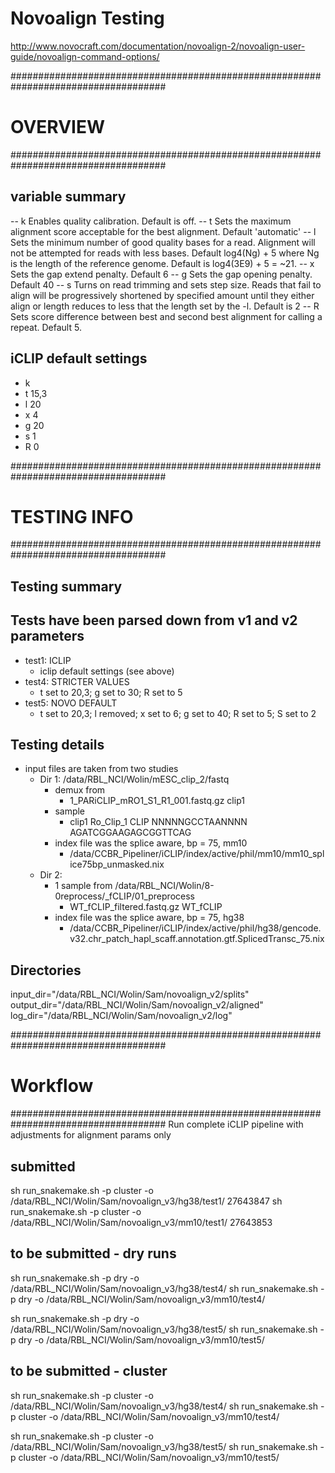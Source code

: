 # Novoalign Testing

http://www.novocraft.com/documentation/novoalign-2/novoalign-user-guide/novoalign-command-options/

####################################################################################
# OVERVIEW
####################################################################################
## variable summary
-- k Enables quality calibration. Default is off.
-- t Sets the maximum alignment score acceptable for the best alignment. Default 'automatic'
-- l Sets the minimum number of good quality bases for a read. Alignment will not be attempted for reads with less bases. Default log4(Ng) + 5 where Ng is the length of the reference genome. Default is log4(3E9) + 5 = ~21.
-- x Sets the gap extend penalty. Default 6
-- g Sets the gap opening penalty. Default 40
-- s Turns on read trimming and sets step size. Reads that fail to align will be progressively shortened by specified amount until they either align or length reduces to less that the length set by the -l. Default is 2
-- R Sets score difference between best and second best alignment for calling a repeat. Default 5.

## iCLIP default settings
- k
- t 15,3
- l 20
- x 4 
- g 20
- s 1
- R 0

####################################################################################
# TESTING INFO
####################################################################################
## Testing summary
## Tests have been parsed down from v1 and v2 parameters

- test1: ICLIP
  - iclip default settings (see above)
- test4: STRICTER VALUES
  - t set to 20,3;  g set to 30; R set to 5
- test5: NOVO DEFAULT
  - t set to 20,3; l removed; x set to 6; g set to 40; R set to 5; S set to 2

## Testing details
- input files are taken from two studies
    - Dir 1: /data/RBL_NCI/Wolin/mESC_clip_2/fastq
      - demux from 
          - 1_PARiCLIP_mRO1_S1_R1_001.fastq.gz	clip1
      - sample 
          - clip1	Ro_Clip_1	CLIP	NNNNNGCCTAANNNN	AGATCGGAAGAGCGGTTCAG
      - index file was the splice aware, bp = 75, mm10
        - /data/CCBR_Pipeliner/iCLIP/index/active/phil/mm10/mm10_splice75bp_unmasked.nix
    - Dir 2: 
      - 1 sample from  /data/RBL_NCI/Wolin/8-0reprocess/_fCLIP/01_preprocess
        - WT_fCLIP_filtered.fastq.gz  WT_fCLIP
      - index file was the splice aware, bp = 75, hg38
        - /data/CCBR_Pipeliner/iCLIP/index/active/phil/hg38/gencode.v32.chr_patch_hapl_scaff.annotation.gtf.SplicedTransc_75.nix

## Directories
input_dir="/data/RBL_NCI/Wolin/Sam/novoalign_v2/splits"
output_dir="/data/RBL_NCI/Wolin/Sam/novoalign_v2/aligned"
log_dir="/data/RBL_NCI/Wolin/Sam/novoalign_v2/log"

####################################################################################
# Workflow
####################################################################################
Run complete iCLIP pipeline with adjustments for alignment params only

## submitted
sh run_snakemake.sh -p cluster -o /data/RBL_NCI/Wolin/Sam/novoalign_v3/hg38/test1/ 27643847
sh run_snakemake.sh -p cluster -o /data/RBL_NCI/Wolin/Sam/novoalign_v3/mm10/test1/ 27643853

## to be submitted - dry runs
sh run_snakemake.sh -p dry -o /data/RBL_NCI/Wolin/Sam/novoalign_v3/hg38/test4/
sh run_snakemake.sh -p dry -o /data/RBL_NCI/Wolin/Sam/novoalign_v3/mm10/test4/

sh run_snakemake.sh -p dry -o /data/RBL_NCI/Wolin/Sam/novoalign_v3/hg38/test5/
sh run_snakemake.sh -p dry -o /data/RBL_NCI/Wolin/Sam/novoalign_v3/mm10/test5/

## to be submitted - cluster
sh run_snakemake.sh -p cluster -o /data/RBL_NCI/Wolin/Sam/novoalign_v3/hg38/test4/
sh run_snakemake.sh -p cluster -o /data/RBL_NCI/Wolin/Sam/novoalign_v3/mm10/test4/

sh run_snakemake.sh -p cluster -o /data/RBL_NCI/Wolin/Sam/novoalign_v3/hg38/test5/
sh run_snakemake.sh -p cluster -o /data/RBL_NCI/Wolin/Sam/novoalign_v3/mm10/test5/
